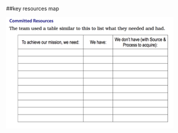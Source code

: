 <!-- .slide: data-background="resources/footer.svg" data-background-size="contain" data-background-position="bottom"  -->

##key resources map

<a href="resources/context-02.png" >
  <img class="plain" height="90%" width="90%" src="resources/chartering/committed-resources-02.png" />
</a>

<br/>
<br/>
<br/>
<br/>
<br/>
<br/>
<br/>
<br/>
<br/>
<br/>
<br/>
<aside class="notes">
  <p>
  </p>
</aside>
